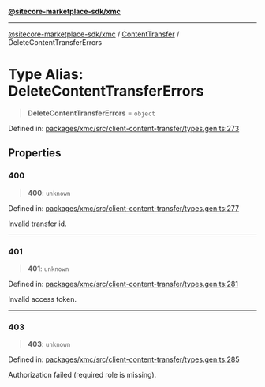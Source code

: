[**@sitecore-marketplace-sdk/xmc**](../../../../README.md)

***

[@sitecore-marketplace-sdk/xmc](../../../../README.md) / [ContentTransfer](../README.md) / DeleteContentTransferErrors

# Type Alias: DeleteContentTransferErrors

> **DeleteContentTransferErrors** = `object`

Defined in: [packages/xmc/src/client-content-transfer/types.gen.ts:273](https://github.com/Sitecore/marketplace-sdk/blob/e3ec55ede335ad59ac5875d32f0d68c50e7bc899/packages/xmc/src/client-content-transfer/types.gen.ts#L273)

## Properties

### 400

> **400**: `unknown`

Defined in: [packages/xmc/src/client-content-transfer/types.gen.ts:277](https://github.com/Sitecore/marketplace-sdk/blob/e3ec55ede335ad59ac5875d32f0d68c50e7bc899/packages/xmc/src/client-content-transfer/types.gen.ts#L277)

Invalid transfer id.

***

### 401

> **401**: `unknown`

Defined in: [packages/xmc/src/client-content-transfer/types.gen.ts:281](https://github.com/Sitecore/marketplace-sdk/blob/e3ec55ede335ad59ac5875d32f0d68c50e7bc899/packages/xmc/src/client-content-transfer/types.gen.ts#L281)

Invalid access token.

***

### 403

> **403**: `unknown`

Defined in: [packages/xmc/src/client-content-transfer/types.gen.ts:285](https://github.com/Sitecore/marketplace-sdk/blob/e3ec55ede335ad59ac5875d32f0d68c50e7bc899/packages/xmc/src/client-content-transfer/types.gen.ts#L285)

Authorization failed (required role is missing).
